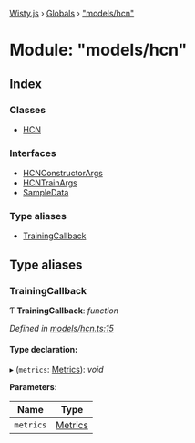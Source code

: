 [Wisty.js](../README.md) › [Globals](../globals.md) › ["models/hcn"](_models_hcn_.md)

# Module: "models/hcn"

## Index

### Classes

* [HCN](../classes/_models_hcn_.hcn.md)

### Interfaces

* [HCNConstructorArgs](../interfaces/_models_hcn_.hcnconstructorargs.md)
* [HCNTrainArgs](../interfaces/_models_hcn_.hcntrainargs.md)
* [SampleData](../interfaces/_models_hcn_.sampledata.md)

### Type aliases

* [TrainingCallback](_models_hcn_.md#trainingcallback)

## Type aliases

###  TrainingCallback

Ƭ **TrainingCallback**: *function*

*Defined in [models/hcn.ts:15](https://github.com/the-new-sky/Wisty.js/blob/22c0b6f/src/models/hcn.ts#L15)*

#### Type declaration:

▸ (`metrics`: [Metrics](../interfaces/_utils_metrics_.metrics.md)): *void*

**Parameters:**

Name | Type |
------ | ------ |
`metrics` | [Metrics](../interfaces/_utils_metrics_.metrics.md) |
